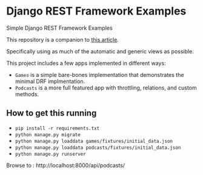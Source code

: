 # Django REST Framework Examples
Simple Django REST Framework Examples

This repository is a companion to [this article](https://timlwhite.medium.com/the-simplest-django-rest-framework-example-c67cecc88400).

Specifically using as much of the automatic and generic views as possible.

This project includes a few apps implemented in different ways:

* `Games` is a simple bare-bones implementation that demonstrates the minimal DRF implmentation.
* `Podcasts` is a more full featured app with throttling, relations, and custom methods.

## How to get this running

* `pip install -r requirements.txt`
* `python manage.py migrate`
* `python manage.py loaddata games/fixtures/initial_data.json`
* `python manage.py loaddata podcasts/fixtures/initial_data.json`
* `python manage.py runserver`

Browse to : http://localhost:8000/api/podcasts/
